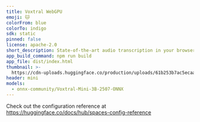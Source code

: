 ```yaml
---
title: Voxtral WebGPU
emoji: 🐱
colorFrom: blue
colorTo: indigo
sdk: static
pinned: false
license: apache-2.0
short_description: State-of-the-art audio transcription in your browser
app_build_command: npm run build
app_file: dist/index.html
thumbnail: >-
  https://cdn-uploads.huggingface.co/production/uploads/61b253b7ac5ecaae3d1efe0c/qIjiBD_PLIq3_vvJfWxds.png
header: mini
models:
  - onnx-community/Voxtral-Mini-3B-2507-ONNX
---
```


Check out the configuration reference at https://huggingface.co/docs/hub/spaces-config-reference
